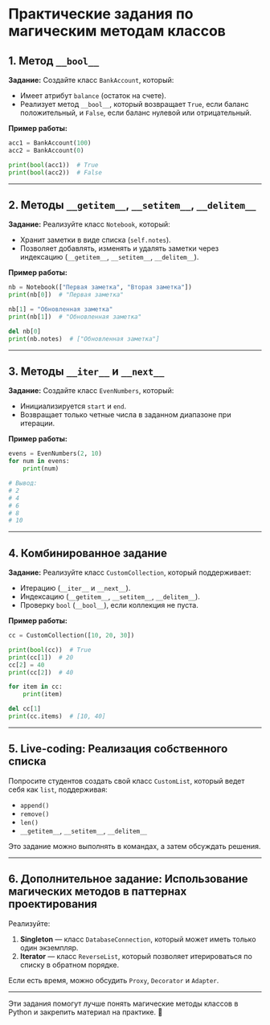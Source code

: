# Практические задания по магическим методам классов

## 1. Метод `__bool__`
**Задание:**
Создайте класс `BankAccount`, который:
- Имеет атрибут `balance` (остаток на счете).
- Реализует метод `__bool__`, который возвращает `True`, если баланс положительный, и `False`, если баланс нулевой или отрицательный.

**Пример работы:**
```python
acc1 = BankAccount(100)
acc2 = BankAccount(0)

print(bool(acc1))  # True
print(bool(acc2))  # False
```

---

## 2. Методы `__getitem__`, `__setitem__`, `__delitem__`
**Задание:**
Реализуйте класс `Notebook`, который:
- Хранит заметки в виде списка (`self.notes`).
- Позволяет добавлять, изменять и удалять заметки через индексацию (`__getitem__`, `__setitem__`, `__delitem__`).

**Пример работы:**
```python
nb = Notebook(["Первая заметка", "Вторая заметка"])
print(nb[0])  # "Первая заметка"

nb[1] = "Обновленная заметка"
print(nb[1])  # "Обновленная заметка"

del nb[0]
print(nb.notes)  # ["Обновленная заметка"]
```

---

## 3. Методы `__iter__` и `__next__`
**Задание:**
Создайте класс `EvenNumbers`, который:
- Инициализируется `start` и `end`.
- Возвращает только четные числа в заданном диапазоне при итерации.

**Пример работы:**
```python
evens = EvenNumbers(2, 10)
for num in evens:
    print(num)

# Вывод:
# 2
# 4
# 6
# 8
# 10
```

---

## 4. Комбинированное задание
**Задание:**
Реализуйте класс `CustomCollection`, который поддерживает:
- Итерацию (`__iter__` и `__next__`).
- Индексацию (`__getitem__`, `__setitem__`, `__delitem__`).
- Проверку `bool` (`__bool__`), если коллекция не пуста.

**Пример работы:**
```python
cc = CustomCollection([10, 20, 30])

print(bool(cc))  # True
print(cc[1])  # 20
cc[2] = 40
print(cc[2])  # 40

for item in cc:
    print(item)

del cc[1]
print(cc.items)  # [10, 40]
```

---

## 5. Live-coding: Реализация собственного списка
Попросите студентов создать свой класс `CustomList`, который ведет себя как `list`, поддерживая:
- `append()`
- `remove()`
- `len()`
- `__getitem__`, `__setitem__`, `__delitem__`

Это задание можно выполнять в командах, а затем обсуждать решения.

---

## 6. Дополнительное задание: Использование магических методов в паттернах проектирования
Реализуйте:
1. **Singleton** — класс `DatabaseConnection`, который может иметь только один экземпляр.
2. **Iterator** — класс `ReverseList`, который позволяет итерироваться по списку в обратном порядке.

Если есть время, можно обсудить `Proxy`, `Decorator` и `Adapter`.

---

Эти задания помогут лучше понять магические методы классов в Python и закрепить материал на практике. 🚀
